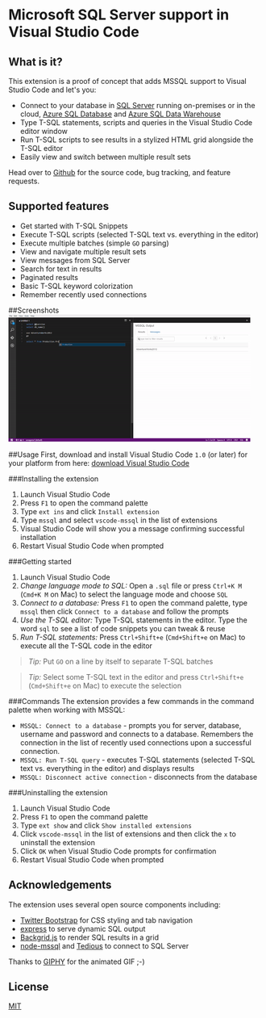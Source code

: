 # Microsoft SQL Server support in Visual Studio Code

## What is it?
This extension is a proof of concept that adds MSSQL support to Visual Studio Code and let's you:
* Connect to your database in [SQL Server](https://aka.ms/sqlserver) running on-premises or in the cloud, [Azure SQL Database](https://aka.ms/sqldb) and [Azure SQL Data Warehouse](https://aka.ms/sqldw)
* Type T-SQL statements, scripts and queries in the Visual Studio Code editor window
* Run T-SQL scripts to see results in a stylized HTML grid alongside the T-SQL editor
* Easily view and switch between multiple result sets

Head over to [Github](https://github.com/sanagama/vscode-mssql) for the source code, bug tracking, and feature requests.

## Supported features
* Get started with T-SQL Snippets
* Execute T-SQL scripts (selected T-SQL text vs. everything in the editor)
* Execute multiple batches (simple `GO` parsing)
* View and navigate multiple result sets
* View messages from SQL Server
* Search for text in results
* Paginated results
* Basic T-SQL keyword colorization
* Remember recently used connections

##Screenshots
![IDE](images/vscode-mssql-demo.gif)

##Usage
First, download and install Visual Studio Code `1.0` (or later) for your platform from here: [download Visual Studio Code](https://code.visualstudio.com/#alt-downloads)

###Installing the extension
1. Launch Visual Studio Code
2. Press `F1` to open the command palette
3. Type `ext ins` and click `Install extension`
4. Type `mssql` and select `vscode-mssql` in the list of extensions
5. Visual Studio Code will show you a message confirming successful installation
6. Restart Visual Studio Code when prompted

###Getting started
1. Launch Visual Studio Code
2. *Change language mode to SQL:* Open a `.sql` file or press `Ctrl+K M` (`Cmd+K M` on Mac) to select the language mode and choose `SQL`
3. *Connect to a database:* Press `F1` to open the command palette, type `mssql` then click `Connect to a database` and follow the prompts
4. *Use the T-SQL editor:* Type T-SQL statements in the editor. Type the word `sql` to see a list of code snippets you can tweak & reuse
5. *Run T-SQL statements:* Press `Ctrl+Shift+e` (`Cmd+Shift+e` on Mac) to execute all the T-SQL code in the editor

>*Tip:* Put `GO` on a line by itself to separate T-SQL batches

>*Tip:* Select some T-SQL text in the editor and press `Ctrl+Shift+e` (`Cmd+Shift+e` on Mac) to execute the selection

###Commands
The extension provides a few commands in the command palette when working with MSSQL:
* `MSSQL: Connect to a database` - prompts you for server, database, username and password and connects to a database. Remembers the connection in the list of recently used connections upon a successful connection.
* `MSSQL: Run T-SQL query` - executes T-SQL statements (selected T-SQL text vs. everything in the editor) and displays results
* `MSSQL: Disconnect active connection` - disconnects from the database

###Uninstalling the extension
1. Launch Visual Studio Code
2. Press `F1` to open the command palette
3. Type `ext show` and click `Show installed extensions`
3. Click `vscode-mssql` in the list of extensions and then click the `x` to uninstall the extension
4. Click `OK` when Visual Studio Code prompts for confirmation
5. Restart Visual Studio Code when prompted

## Acknowledgements
The extension uses several open source components including:
- [Twitter Bootstrap](https://github.com/twbs/bootstrap) for CSS styling and tab navigation
- [express](https://github.com/expressjs/express) to serve dynamic SQL output
- [Backgrid.js](https://github.com/wyuenho/backgrid) to render SQL results in a grid
- [node-mssql](https://github.com/patriksimek/node-mssql) and [Tedious](https://github.com/pekim/tedious) to connect to SQL Server

Thanks to [GIPHY](http://giphy.com/) for the animated GIF ;-)

## License
[MIT](LICENSE)
